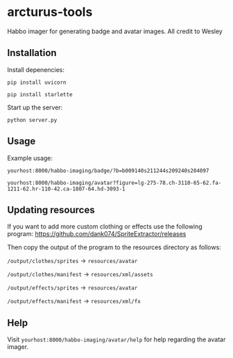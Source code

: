 # arcturus-tools
Habbo imager for generating badge and avatar images. All credit to Wesley

## Installation

Install depenencies:
```
pip install uvicorn
```
```
pip install starlette
```

Start up the server:
```
python server.py
```

## Usage
Example usage:
```
yourhost:8000/habbo-imaging/badge/?b=b009140s211244s209240s204097
```
```
yourhost:8000/habbo-imaging/avatar?figure=lg-275-78.ch-3110-65-62.fa-1211-62.hr-110-42.ca-1807-64.hd-3093-1
```

## Updating resources
If you want to add more custom clothing or effects use the following program:
https://github.com/dank074/SpriteExtractor/releases

Then copy the output of the program to the resources directory as follows:

`/output/clothes/sprites`  -> `resources/avatar`

 `/output/clothes/manifest` -> `resources/xml/assets`

`/output/effects/sprites` -> `resources/avatar`

`/output/effects/manifest` -> `resources/xml/fx`

## Help
Visit `yourhost:8000/habbo-imaging/avatar/help` for help regarding the avatar imager.

